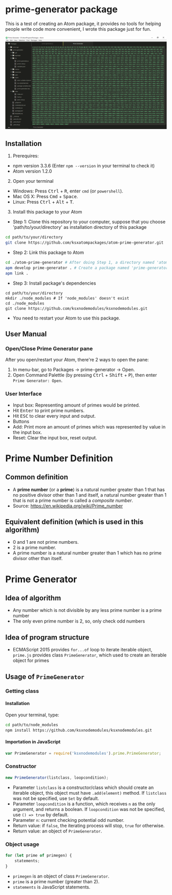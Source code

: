 # prime-generator package
This is a test of creating an Atom package, it provides no tools for helping people write code more convenient, I wrote this package just for fun.

![Screenshot](./resources/images/screenshot.png)

## Installation

1. Prerequires:
 - npm version 3.3.6 (Enter `npm --version` in your terminal to check it)
 - Atom version 1.2.0

2. Open your terminal
 - Windows: Press <kbd>Ctrl</kbd> + <kbd>R</kbd>, enter `cmd` (or `powershell`).
 - Mac OS X: Press <kbd>Cmd</kbd> + <kbd>Space</kbd>.
 - Linux: Press <kbd>Ctrl</kbd> + <kbd>Alt</kbd> + <kbd>T</kbd>.

3. Install this package to your Atom
 - Step 1: Clone this repository to your computer, suppose that you choose 'path/to/your/directory' as installation directory of this package
 ```bash
cd path/to/your/directory
git clone https://github.com/ksxatompackages/atom-prime-generator.git
 ```
 - Step 2: Link this package to Atom
 ```bash
cd ./atom-prime-generator # After doing Step 1, a directory named 'atom-prime-generator' which contains this package was created inside 'path/to/your/directory'
apm develop prime-generator . # Create a package named 'prime-generator' to directory '.' which is 'atom-prime-generator' above
apm link .
 ```
 - Step 3: Install package's dependencies
 ```
cd path/to/your/directory
mkdir ./node_modules # If 'node_modules' doesn't exist
cd ./node_modules
git clone https://github.com/ksxnodemodules/ksxnodemodules.git
 ```
 - You need to restart your Atom to use this package.

## User Manual

### Open/Close Prime Generator pane
After you open/restart your Atom, there're 2 ways to open the pane:
1. In menu-bar, go to Packages &#x2192; prime-generator &#x2192; Open.
2. Open Command Palettle (by pressing <kbd>Ctrl</kbd> + <kbd>Shift</kbd> + <kbd>P</kbd>), then enter `Prime Generator: Open`.

### User Interface
 - Input box: Representing amount of primes would be printed.
  - Hit <kbd>Enter</kbd> to print prime numbers.
  - Hit <kbd>ESC</kbd> to clear every input and output.
 - Buttons
  - Add: Print more an amount of primes which was represented by value in the input box.
  - Reset: Clear the input box, reset output.

# Prime Number Definition

## Common definition
 - A **prime number** (or a **prime**) is a natural number greater than 1 that has no positive divisor other than 1 and itself, a natural number greater than 1 that is not a prime number is called a *composite number*.
 - Source: https://en.wikipedia.org/wiki/Prime_number

## Equivalent definition (which is used in this algorithm)
 - 0 and 1 are not prime numbers.
 - 2 is a prime number.
 - A prime number is a natural number greater than 1 which has no prime divisor other than itself.

# Prime Generator

## Idea of algorithm
 - Any number which is not divisible by any less prime number is a prime number
 - The only even prime number is 2, so, only check odd numbers

## Idea of program structure
 - ECMAScript 2015 provides `for...of` loop to iterate iterable object, `prime.js` provides class `PrimeGenerator`, which used to create an iterable object for primes

## Usage of `PrimeGenerator`

### Getting class

#### Installation
Open your terminal, type:
```bash
cd path/to/node_modules
npm install https://github.com/ksxnodemodules/ksxnodemodules.git
```

#### Importation in JavaScript
```javascript
var PrimeGenerator = require('ksxnodemodules').prime.PrimeGenerator;
```

### Constructor
```javascript
new PrimeGenerator(listclass, loopcondition);
```
 - Parameter `listclass` is a constructor/class which should create an iterable object, this object must have `.add(element)` method. If `listclass` was not be specified, use `Set` by default.
 - Parameter `loopcondition` is a function, which receives `n` as the only argument, and returns a boolean. If `loopcondition` was not be specified, use `() => true` by default.
  - Parameter `n`: current checking potential odd number.
  - Return value: if `false`, the iterating process will stop, `true` for otherwise.
 - Return value: an object of `PrimeGenerator`.

### Object usage
```javascript
for (let prime of primegen) {
	statements;
}
```
 - `primegen` is an object of class `PrimeGenerator`.
 - `prime` is a prime number (greater than 2).
 - `statements` is JavaScript statements.

